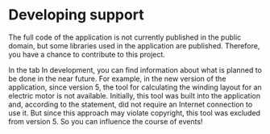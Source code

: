 # Developing support

The full code of the application is not currently published in the public domain, but some libraries used in the application are published. Therefore, you have a chance to contribute to this project.

In the tab In development, you can find information about what is planned to be done in the near future. For example, in the new version of the application, since version 5, the tool for calculating the winding layout for an electric motor is not available. Initially, this tool was built into the application and, according to the statement, did not require an Internet connection to use it. But since this approach may violate copyright, this tool was excluded from version 5. So you can influence the course of events!